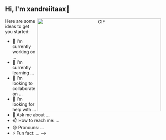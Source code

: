 ## Hi, I'm xandreiitaax👋

<a target="_blank" align="center">
  <img align="right" top="500" height="300" width="400" alt="GIF" src="https://www.canva.com/design/DAGci_FiPl0/kqotA0WBMEiy7NWD8R0SWA/edit">
</a>

Here are some ideas to get you started:

- 🔭 I’m currently working on ...
- 🌱 I’m currently learning ...
- 👯 I’m looking to collaborate on ...
- 🤔 I’m looking for help with ...
- 💬 Ask me about ...
- 📫 How to reach me: ...
- 😄 Pronouns: ...
- ⚡ Fun fact: ...
-->

